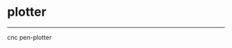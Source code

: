 # plotter
- - - - - - - - - - - - - - - - - - - - - - - - - - - - - - - - - - - - - - - - - - - -

cnc pen-plotter
